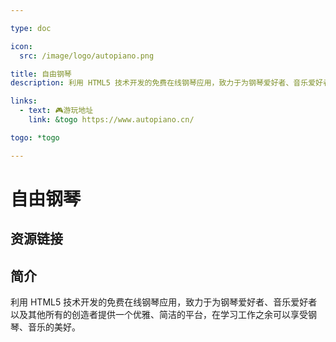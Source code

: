 ```yaml
---

type: doc

icon:
  src: /image/logo/autopiano.png

title: 自由钢琴
description: 利用 HTML5 技术开发的免费在线钢琴应用，致力于为钢琴爱好者、音乐爱好者以及其他所有的创造者提供一个优雅、简洁的平台，在学习工作之余可以享受钢琴、音乐的美好。

links:
  - text: 🎮游玩地址
    link: &togo https://www.autopiano.cn/

togo: *togo

---
```


<ShowLogo />

# 自由钢琴

<ShowBreadcrumb />

## 资源链接

<ShowLinks />

## 简介

利用 HTML5 技术开发的免费在线钢琴应用，致力于为钢琴爱好者、音乐爱好者以及其他所有的创造者提供一个优雅、简洁的平台，在学习工作之余可以享受钢琴、音乐的美好。
